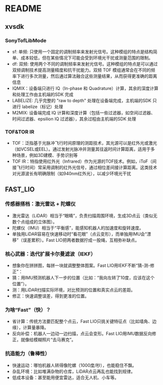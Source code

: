 # README

## xvsdk

### SonyTofLibMode

+ sf: 单频: 只使用一个固定的调制频率来发射光信号。这种模组的特点是结构简单、成本较低，但在某些情况下可能会受到环境光干扰或测量范围的限制。
+ df: 双频: 使用两个不同的调制频率来发射光信号。这种模组的特点是可以通过双频调制技术提高测量精度和抗干扰能力。双频 TOF 模组通常会在不同的频率下进行多次测量，然后通过算法融合这些测量结果，从而获得更准确的距离信息
+ IQMIX：设备端只进行 IQ（In-phase 和 Quadrature）计算，其余的深度计算和处理工作由主机端的SDK 完成
+ LABELIZE: 几乎完整的 "raw to depth" 处理在设备端完成，主机端的SDK 只进行 labelize（标记）处理
+ M2MIX: 设备端完成 IQ 计算和深度计算（包括一些过滤器，如空间过滤器、时间过滤器、epsilion IQ 过滤器），其余过程由主机端的SDK 处理

### TOF&TOR IR

+ TOF：泛指基于光脉冲飞行时间原理的测距技术，其光源可以是红外光或激光​（如VCSEL或EEL）。通过发射光脉冲并测量其往返时间计算距离，适用于多种场景，例如3D建模、手势识别等
+ TOF IR：特指使用红外光（Infrared）作为光源的TOF技术。例如，iToF（间接飞行时间）常采用调制的红外光信号，通过相位差间接计算距离。这类技术对光源波长有明确限制（如940nm红外光），以减少环境光干扰

## FAST_LIO

### 传感器搭档：激光雷达 + 陀螺仪

+ 激光雷达​（LiDAR）相当于“眼睛”，负责扫描周围环境，生成3D点云（类似无数个点组成的立体图）。
+ ​陀螺仪​（IMU）相当于“平衡感”，能感知机器人的加速度和旋转速度。
+ 单独用LiDAR容易在快速移动时“看花眼”（点云变形），而单独用IMU会“漂移”（误差累积）。Fast LIO把两者数据拧成一股绳，互相弥补缺点。

### ​核心武器：迭代扩展卡尔曼滤波（IEKF）​

+ 想象你在拼拼图，每拼一块就调整整体图案。Fast LIO用IEKF不断“猜-测-修正”：
+ ​猜：用IMU预测机器人下一步的位置（比如：“我向左转了10度，应该在这个位置”）。
+ 测：用LiDAR扫描实际环境，对比预测的位置和真实点云的差距。
+ ​修正：快速调整误差，得到更准的位置。

### ​为啥“Fast”（快）？

+ ​省计算：传统方法要匹配整个点云，Fast LIO只挑关键特征点（比如墙角、边缘），计算量暴降。
+ ​反向补偿：机器人一边动一边扫描，点云会变形。Fast LIO用IMU数据反向修正，就像给模糊照片“去马赛克”。

### ​抗造能力（鲁棒性）​

+ 快速运动：哪怕机器人转得像陀螺（1000度/秒），也能稳住不飘。
+ ​杂乱环境：比如堆满杂物的仓库，LiDAR点云再乱也能找到规律。
+ 低成本设备：甚至能用便宜雷达，适合无人机、小车等。
